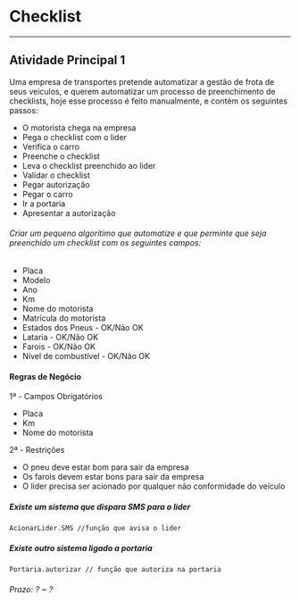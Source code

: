 # Checklist

---

## Atividade Principal 1  

Uma empresa de transportes pretende automatizar a gestão de frota de seus veiculos, e querem automatizar um processo de preenchimento de checklists, hoje esse processo é feito manualmente, e contém os seguintes passos:  

* O motorista chega na empresa  
* Pega o checklist com o lider  
* Verifica o carro  
* Preenche o checklist   
* Leva o checklist preenchido ao lider  
* Validar o checklist  
* Pegar autorização  
* Pegar o carro  
* Ir a portaria  
* Apresentar a autorização  

###### Criar um pequeno algoritimo que automatize e que perminte que seja preenchido um checklist com os seguintes campos:

* Placa
* Modelo
* Ano
* Km
* Nome do motorista
* Matrícula do motorista
* Estados dos Pneus - OK/Não OK
* Lataria - OK/Não OK
* Farois - OK/Não OK
* Nível de combustível - OK/Não OK

#### Regras de Negócio
1ª - Campos Obrigatórios
* Placa
* Km
* Nome do motorista

2ª - Restrições
* O pneu deve estar bom para sair da empresa
* Os farois devem estar bons para sair da empresa
* O lider precisa ser acionado por qualquer não conformidade do veículo

##### Existe um sistema que dispara SMS para o lider  
` AcionarLider.SMS //função que avisa o lider `

##### Existe outro sistema ligado a portaria
` Portaria.autorizar // função que autoriza na portaria `

###### Prazo: ? ~ ?  
